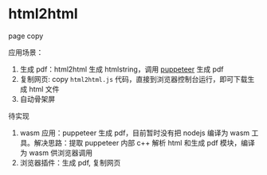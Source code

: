 # html2html
page copy

应用场景：  
1. 生成 pdf：html2html 生成 htmlstring，调用 [puppeteer](https://zhaoqize.github.io/puppeteer-api-zh_CN/#?product=Puppeteer&version=v11.0.0&show=api-pagepdfoptions) 生成 pdf
2. 复制网页: copy `html2html.js` 代码，直接到浏览器控制台运行，即可下载生成 html 文件
3. 自动骨架屏

待实现  
1. wasm 应用：puppeteer 生成 pdf，目前暂时没有把 nodejs 编译为 wasm 工具。解决思路：提取 puppeteer 内部 c++ 解析 html 和生成 pdf 模块，编译为 wasm 供浏览器调用
2. 浏览器插件：生成 pdf, 复制网页
